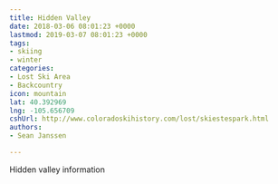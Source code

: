 ```yaml
---
title: Hidden Valley
date: 2018-03-06 08:01:23 +0000
lastmod: 2019-03-07 08:01:23 +0000
tags:
- skiing
- winter
categories:
- Lost Ski Area
- Backcountry
icon: mountain
lat: 40.392969
lng: -105.656709
cshUrl: http://www.coloradoskihistory.com/lost/skiestespark.html
authors:
- Sean Janssen

---
```

Hidden valley information